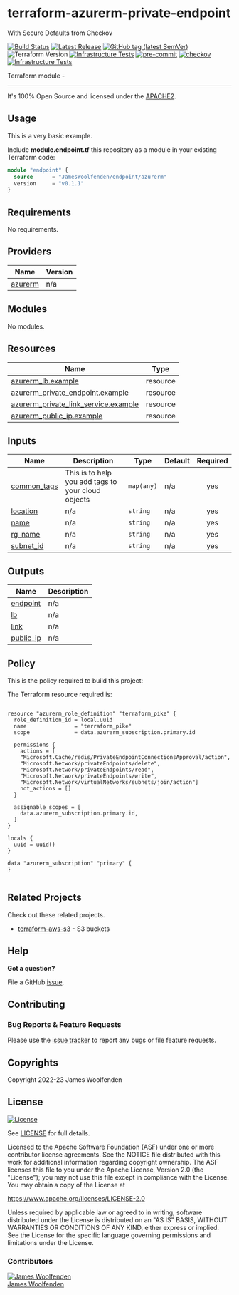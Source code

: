 # terraform-azurerm-private-endpoint

With Secure Defaults from Checkov

[![Build Status](https://github.com/JamesWoolfenden/terraform-azurerm-private-endpoint/workflows/Verify/badge.svg?branch=main)](https://github.com/JamesWoolfenden/terraform-azurerm-private-endpoint)
[![Latest Release](https://img.shields.io/github/release/JamesWoolfenden/terraform-azurerm-private-endpoint.svg)](https://github.com/JamesWoolfenden/terraform-azurerm-private-endpoint/releases/latest)
[![GitHub tag (latest SemVer)](https://img.shields.io/github/tag/JamesWoolfenden/terraform-azurerm-private-endpoint.svg?label=latest)](https://github.com/JamesWoolfenden/terraform-azurerm-private-endpoint/releases/latest)
![Terraform Version](https://img.shields.io/badge/tf-%3E%3D0.14.0-blue.svg)
[![Infrastructure Tests](https://www.bridgecrew.cloud/badges/github/JamesWoolfenden/terraform-azurerm-private-endpoint/cis_aws)](https://www.bridgecrew.cloud/link/badge?vcs=github&fullRepo=JamesWoolfenden%2Fterraform-azurerm-private-endpoint&benchmark=CIS+AWS+V1.2)
[![pre-commit](https://img.shields.io/badge/pre--commit-enabled-brightgreen?logo=pre-commit&logoColor=white)](https://github.com/pre-commit/pre-commit)
[![checkov](https://img.shields.io/badge/checkov-verified-brightgreen)](https://www.checkov.io/)
[![Infrastructure Tests](https://www.bridgecrew.cloud/badges/github/jameswoolfenden/terraform-azurerm-private-endpoint/general)](https://www.bridgecrew.cloud/link/badge?vcs=github&fullRepo=JamesWoolfenden%2Fterraform-azurerm-private-endpoint&benchmark=INFRASTRUCTURE+SECURITY)

Terraform module -

---

It's 100% Open Source and licensed under the [APACHE2](LICENSE).

## Usage

This is a very basic example.

Include **module.endpoint.tf** this repository as a module in your existing Terraform code:

```terraform
module "endpoint" {
  source      = "JamesWoolfenden/endpoint/azurerm"
  version     = "v0.1.1"
}
```

<!-- BEGINNING OF PRE-COMMIT-TERRAFORM DOCS HOOK -->
## Requirements

No requirements.

## Providers

| Name | Version |
|------|---------|
| <a name="provider_azurerm"></a> [azurerm](#provider\_azurerm) | n/a |

## Modules

No modules.

## Resources

| Name | Type |
|------|------|
| [azurerm_lb.example](https://registry.terraform.io/providers/hashicorp/azurerm/latest/docs/resources/lb) | resource |
| [azurerm_private_endpoint.example](https://registry.terraform.io/providers/hashicorp/azurerm/latest/docs/resources/private_endpoint) | resource |
| [azurerm_private_link_service.example](https://registry.terraform.io/providers/hashicorp/azurerm/latest/docs/resources/private_link_service) | resource |
| [azurerm_public_ip.example](https://registry.terraform.io/providers/hashicorp/azurerm/latest/docs/resources/public_ip) | resource |

## Inputs

| Name | Description | Type | Default | Required |
|------|-------------|------|---------|:--------:|
| <a name="input_common_tags"></a> [common\_tags](#input\_common\_tags) | This is to help you add tags to your cloud objects | `map(any)` | n/a | yes |
| <a name="input_location"></a> [location](#input\_location) | n/a | `string` | n/a | yes |
| <a name="input_name"></a> [name](#input\_name) | n/a | `string` | n/a | yes |
| <a name="input_rg_name"></a> [rg\_name](#input\_rg\_name) | n/a | `string` | n/a | yes |
| <a name="input_subnet_id"></a> [subnet\_id](#input\_subnet\_id) | n/a | `string` | n/a | yes |

## Outputs

| Name | Description |
|------|-------------|
| <a name="output_endpoint"></a> [endpoint](#output\_endpoint) | n/a |
| <a name="output_lb"></a> [lb](#output\_lb) | n/a |
| <a name="output_link"></a> [link](#output\_link) | n/a |
| <a name="output_public_ip"></a> [public\_ip](#output\_public\_ip) | n/a |
<!-- END OF PRE-COMMIT-TERRAFORM DOCS HOOK -->

## Policy

This is the policy required to build this project:

<!-- BEGINNING OF PRE-COMMIT-PIKE DOCS HOOK -->
The Terraform resource required is:

```golang

resource "azurerm_role_definition" "terraform_pike" {
  role_definition_id = local.uuid
  name               = "terraform_pike"
  scope              = data.azurerm_subscription.primary.id

  permissions {
    actions = [
    "Microsoft.Cache/redis/PrivateEndpointConnectionsApproval/action",
    "Microsoft.Network/privateEndpoints/delete",
    "Microsoft.Network/privateEndpoints/read",
    "Microsoft.Network/privateEndpoints/write",
    "Microsoft.Network/virtualNetworks/subnets/join/action"]
    not_actions = []
  }

  assignable_scopes = [
    data.azurerm_subscription.primary.id,
  ]
}

locals {
  uuid = uuid()
}

data "azurerm_subscription" "primary" {
}


```
<!-- END OF PRE-COMMIT-PIKE DOCS HOOK -->

## Related Projects

Check out these related projects.

- [terraform-aws-s3](https://github.com/jameswoolfenden/terraform-aws-s3) - S3 buckets

## Help

**Got a question?**

File a GitHub [issue](https://github.com/JamesWoolfenden/terraform-azurerm-acr/issues).

## Contributing

### Bug Reports & Feature Requests

Please use the [issue tracker](https://github.com/JamesWoolfenden/terraform-azurerm-acr/issues) to report any bugs or file feature requests.

## Copyrights

Copyright 2022-23 James Woolfenden

## License

[![License](https://img.shields.io/badge/License-Apache%202.0-blue.svg)](https://opensource.org/licenses/Apache-2.0)

See [LICENSE](LICENSE) for full details.

Licensed to the Apache Software Foundation (ASF) under one
or more contributor license agreements. See the NOTICE file
distributed with this work for additional information
regarding copyright ownership. The ASF licenses this file
to you under the Apache License, Version 2.0 (the
"License"); you may not use this file except in compliance
with the License. You may obtain a copy of the License at

<https://www.apache.org/licenses/LICENSE-2.0>

Unless required by applicable law or agreed to in writing,
software distributed under the License is distributed on an
"AS IS" BASIS, WITHOUT WARRANTIES OR CONDITIONS OF ANY
KIND, either express or implied. See the License for the
specific language governing permissions and limitations
under the License.

### Contributors

[![James Woolfenden][jameswoolfenden_avatar]][jameswoolfenden_homepage]<br/>[James Woolfenden][jameswoolfenden_homepage]

[jameswoolfenden_homepage]: https://github.com/jameswoolfenden
[jameswoolfenden_avatar]: https://github.com/jameswoolfenden.png?size=150
